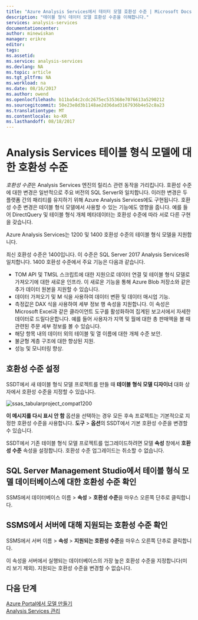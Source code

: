 ```yaml
---
title: "Azure Analysis Services에서 데이터 모델 호환성 수준 | Microsoft Docs"
description: "테이블 형식 데이터 모델 호환성 수준을 이해합니다."
services: analysis-services
documentationcenter: 
author: minewiskan
manager: erikre
editor: 
tags: 
ms.assetid: 
ms.service: analysis-services
ms.devlang: NA
ms.topic: article
ms.tgt_pltfrm: NA
ms.workload: na
ms.date: 08/16/2017
ms.author: owend
ms.openlocfilehash: b11ba54c2cdc2675ec535368e7076613a5290212
ms.sourcegitcommit: 50e23e8d3b1148ae2d36dad3167936b4e52c8a23
ms.translationtype: MT
ms.contentlocale: ko-KR
ms.lasthandoff: 08/18/2017
---
```

# <a name="compatibility-level-for-analysis-services-tabular-models"></a>Analysis Services 테이블 형식 모델에 대한 호환성 수준

*호환성 수준*은 Analysis Services 엔진의 릴리스 관련 동작을 가리킵니다. 호환성 수준에 대한 변경은 일반적으로 주요 버전의 SQL Server와 일치합니다. 이러한 변경은 두 플랫폼 간의 패리티를 유지하기 위해 Azure Analysis Services에도 구현됩니다. 호환성 수준 변경은 테이블 형식 모델에서 사용할 수 있는 기능에도 영향을 줍니다. 예를 들어 DirectQuery 및 테이블 형식 개체 메타데이터는 호환성 수준에 따라 서로 다른 구현을 갖습니다. 

Azure Analysis Services는 1200 및 1400 호환성 수준의 테이블 형식 모델을 지원합니다.

최신 호환성 수준은 1400입니다. 이 수준은 SQL Server 2017 Analysis Services와 일치합니다. 1400 호환성 수준에서 주요 기능은 다음과 같습니다.

*  TOM API 및 TMSL 스크립트에 대한 지원으로 데이터 연결 및 테이블 형식 모델로 가져오기에 대한 새로운 인프라. 이 새로운 기능을 통해 Azure Blob 저장소와 같은 추가 데이터 원본을 지원할 수 있습니다.
*  데이터 가져오기 및 M 식을 사용하여 데이터 변환 및 데이터 매시업 기능.
*  측정값은 DAX 식을 사용하여 세부 정보 행 속성을 지원합니다. 이 속성은 Microsoft Excel과 같은 클라이언트 도구를 활성화하여 집계된 보고서에서 자세한 데이터로 드릴다운합니다. 예를 들어 사용자가 지역 및 월에 대한 총 판매액을 볼 때 관련된 주문 세부 정보를 볼 수 있습니다. 
*  해당 항목 내의 데이터 외의 테이블 및 열 이름에 대한 개체 수준 보안.
*  불균형 계층 구조에 대한 향상된 지원.
*  성능 및 모니터링 향상.
  
## <a name="set-compatibility-level"></a>호환성 수준 설정 
 SSDT에서 새 테이블 형식 모델 프로젝트를 만들 때 **테이블 형식 모델 디자이너** 대화 상자에서 호환성 수준을 지정할 수 있습니다. 
  
 ![ssas_tabularproject_compat1200](./media/analysis-services-compat-level/aas-tabularproject-compat.png)  
  
 **이 메시지를 다시 표시 안 함** 옵션을 선택하는 경우 모든 후속 프로젝트는 기본적으로 지정한 호환성 수준을 사용합니다. **도구** > **옵션**의 SSDT에서 기본 호환성 수준을 변경할 수 있습니다.  
  
 SSDT에서 기존 테이블 형식 모델 프로젝트를 업그레이드하려면 모델 **속성** 창에서 **호환성 수준** 속성을 설정합니다. 호환성 수준 업그레이드는 취소할 수 없습니다.
  
## <a name="check-compatibility-level-for-a-tabular-model-database-in-sql-server-management-studio"></a>SQL Server Management Studio에서 테이블 형식 모델 데이터베이스에 대한 호환성 수준 확인 
 SSMS에서 데이터베이스 이름 > **속성** > **호환성 수준**을 마우스 오른쪽 단추로 클릭합니다.  
  
## <a name="check-supported-compatibility-level-for-a-server-in-ssms"></a>SSMS에서 서버에 대해 지원되는 호환성 수준 확인  
 SSMS에서 서버 이름 > **속성** > **지원되는 호환성 수준**을 마우스 오른쪽 단추로 클릭합니다.  
  
 이 속성을 서버에서 실행되는 데이터베이스의 가장 높은 호환성 수준을 지정합니다(미리 보기 제외). 지원되는 호환성 수준을 변경할 수 없습니다.  

## <a name="next-steps"></a>다음 단계
  [Azure Portal에서 모델 만들기](analysis-services-create-model-portal.md)   
  [Analysis Services 관리](analysis-services-manage.md)  
